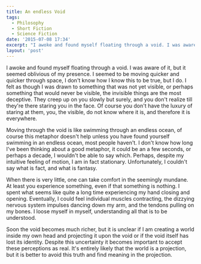 ```yaml
---
title: An endless Void
tags:
  - Philosophy
  - Short Fiction
  - Science Fiction
date: '2015-07-08 17:34'
excerpt: "I awoke and found myself floating through a void. I was aware of it, but it seemed oblivious of my presence. I seemed to be moving quicker and quicker through space, I don't know how I know this to be true, but I do."
layout: 'post'
---
```


I awoke and found myself floating through a void. I was aware of it,
but it seemed oblivious of my presence. I seemed to be moving quicker
and quicker through space, I don't know how I know this to be true,
but I do. I felt as though I was drawn to something that was not yet
visible, or perhaps something that would never be visible, the
invisible things are the most deceptive. They creep up on you slowly
but surely, and you don't realize till they're there staring you in
the face. Of course you don't have the luxury of staring at them, you,
the visible, do not know where it is, and therefore it is everywhere.

Moving through the void is like swimming through an endless ocean, of
course this metaphor doesn't help unless you have found yourself
swimming in an endless ocean, most people haven't. I don't know how
long I've been thinking about a good metaphor, it could be an a few
seconds, or perhaps a decade, I wouldn't be able to say
which. Perhaps, despite my intuitive feeling of motion, I am in fact
stationary. Unfortunately, I couldn't say what is fact, and what is
fantasy.

When there is very little, one can take comfort in the seemingly
mundane. At least you experience something, even if that something is
nothing. I spent what seems like quite a long time experiencing my
hand closing and opening. Eventually, I could feel individual muscles
contracting, the dizzying nervous system impulses dancing down my arm,
and the tendons pulling on my bones. I loose myself in myself,
understanding all that is to be understood.

Soon the void becomes much richer, but it is unclear if I am creating
a world inside my own head and projecting it upon the void or if the
void itself has lost its identity. Despite this uncertainty it becomes
important to accept these perceptions as real. It's entirely likely
that the world is a projection, but it is better to avoid this truth
and find meaning in the projection.
